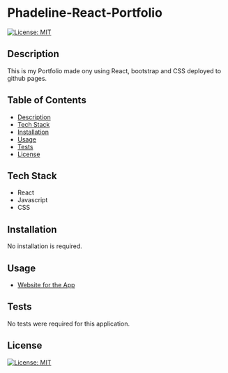 # Phadeline-React-Portfolio

[![License: MIT](https://img.shields.io/badge/License-MIT-blue.svg)](https://opensource.org/licenses/MIT)

## Description

This is my Portfolio made ony using React, bootstrap and CSS deployed to github pages.

## Table of Contents

- [Description](#description)
- [Tech Stack](#tech-stack)
- [Installation](#installation)
- [Usage](#usage)
- [Tests](#tests)
- [License](#license)

## Tech Stack
- React
- Javascript
- CSS

## Installation

No installation is required.

## Usage

- [Website for the App](https://phadeline.github.io/Phadeline-React-Portfolio/)


## Tests

No tests were required for this application.

## License

[![License: MIT](https://img.shields.io/badge/License-MIT-blue.svg)](https://opensource.org/licenses/MIT)
